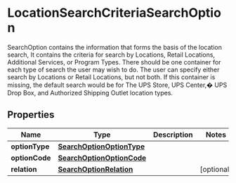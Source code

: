 

# LocationSearchCriteriaSearchOption

SearchOption contains the information that forms the basis of the location search, It contains the criteria for search by Locations, Retail Locations, Additional Services, or Program Types.  There should be one container for each type of search the user may wish to do. The user can specify either search by Locations or Retail Locations, but not both.  If this container is missing, the default search would be for The UPS Store, UPS Center,� UPS Drop Box, and Authorized Shipping Outlet location types.

## Properties

| Name | Type | Description | Notes |
|------------ | ------------- | ------------- | -------------|
|**optionType** | [**SearchOptionOptionType**](SearchOptionOptionType.md) |  |  |
|**optionCode** | [**SearchOptionOptionCode**](SearchOptionOptionCode.md) |  |  |
|**relation** | [**SearchOptionRelation**](SearchOptionRelation.md) |  |  [optional] |



